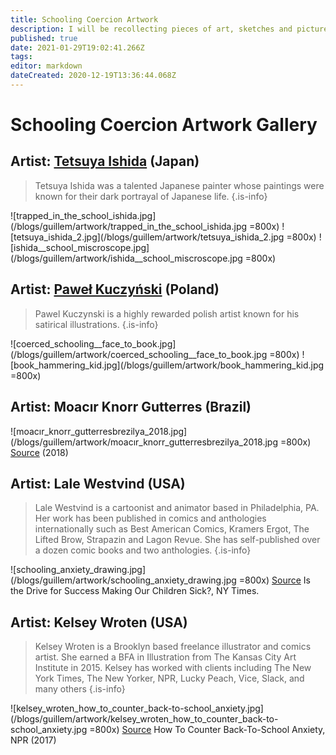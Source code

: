 ```yaml
---
title: Schooling Coercion Artwork
description: I will be recollecting pieces of art, sketches and pictures that metaphorically show the reality of the coercion in the schooling system.
published: true
date: 2021-01-29T19:02:41.266Z
tags: 
editor: markdown
dateCreated: 2020-12-19T13:36:44.068Z
---
```


# Schooling Coercion Artwork Gallery

## Artist: [Tetsuya Ishida](https://en.wikipedia.org/wiki/Tetsuya_Ishida) (Japan)
> Tetsuya Ishida was a talented Japanese painter whose paintings were known for their dark portrayal of Japanese life.
{.is-info}

![trapped_in_the_school_ishida.jpg](/blogs/guillem/artwork/trapped_in_the_school_ishida.jpg =800x)
![tetsuya_ishida_2.jpg](/blogs/guillem/artwork/tetsuya_ishida_2.jpg =800x)
![ishida__school_miscroscope.jpg](/blogs/guillem/artwork/ishida__school_miscroscope.jpg =800x)


## Artist: [Paweł Kuczyński](https://en.wikipedia.org/wiki/Pawe%C5%82_Kuczy%C5%84ski) (Poland)
> Pawel Kuczynski is a highly rewarded polish artist known for his satirical illustrations.
{.is-info}


![coerced_schooling__face_to_book.jpg](/blogs/guillem/artwork/coerced_schooling__face_to_book.jpg =800x)
![book_hammering_kid.jpg](/blogs/guillem/artwork/book_hammering_kid.jpg =800x)

## Artist: Moacır Knorr Gutterres (Brazil)
![moacır_knorr_gutterresbrezilya_2018.jpg](/blogs/guillem/artwork/moacır_knorr_gutterresbrezilya_2018.jpg =800x)
[Source](https://sanalmuze.aydindoganvakfi.org.tr/yarismalar/35-aydin-dogan-uluslararasi-karikatur-yarismasi-2018-62) (2018)

## Artist: Lale Westvind (USA)
> Lale Westvind is a cartoonist and animator based in Philadelphia, PA. Her work has been published in comics and anthologies internationally such as Best American Comics, Kramers Ergot, The Lifted Brow, Strapazin and Lagon Revue. She has self-published over a dozen comic books and two anthologies.
{.is-info}

![schooling_anxiety_drawing.jpg](/blogs/guillem/artwork/schooling_anxiety_drawing.jpg =800x)
[Source](https://www.nytimes.com/2016/01/03/opinion/sunday/is-the-drive-for-success-making-our-children-sick.html) Is the Drive for Success Making Our Children Sick?, NY Times.


## Artist: Kelsey Wroten (USA)
> Kelsey Wroten is a Brooklyn based freelance illustrator and comics artist. She earned a BFA in Illustration from The Kansas City Art Institute in 2015. Kelsey has worked with clients including The New York Times, The New Yorker, NPR, Lucky Peach, Vice, Slack, and many others
{.is-info}

![kelsey_wroten_how_to_counter_back-to-school_anxiety.jpg](/blogs/guillem/artwork/kelsey_wroten_how_to_counter_back-to-school_anxiety.jpg =800x)
[Source](https://www.npr.org/sections/ed/2017/08/28/545393966/how-to-counter-back-to-school-anxiety?t=1608485626533) How To Counter Back-To-School Anxiety, NPR (2017)